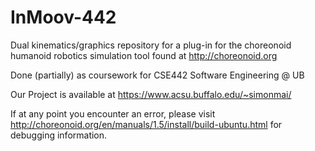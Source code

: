 # InMoov-442
Dual kinematics/graphics repository for a plug-in for the choreonoid humanoid robotics simulation tool found at http://choreonoid.org

Done (partially) as coursework for CSE442 Software Engineering @ UB

Our Project is available at https://www.acsu.buffalo.edu/~simonmai/

If at any point you encounter an error, please visit http://choreonoid.org/en/manuals/1.5/install/build-ubuntu.html for debugging information.
